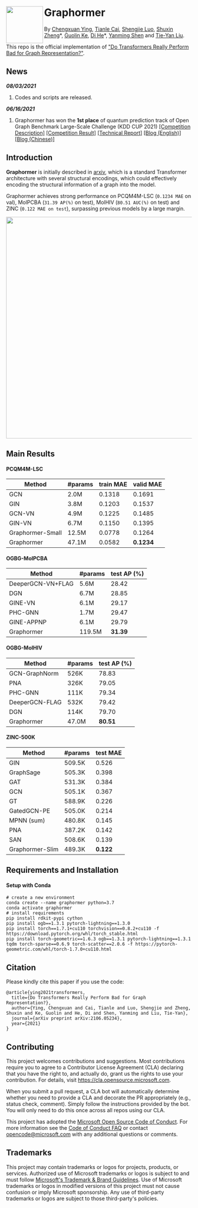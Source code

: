 # Graphormer <img src="docs/graphformer_logo.png" width="100" align="left"> 



By [Chengxuan Ying](https://github.com/chengxuanying/), [Tianle Cai](https://tianle.website/), [Shengjie Luo](https://github.com/lsj2408), [Shuxin Zheng](https://www.microsoft.com/en-us/research/people/shuz/)\*, [Guolin Ke](https://github.com/guolinke), [Di He](https://www.microsoft.com/en-us/research/people/dihe/)\*, [Yanming Shen](https://dblp.org/pid/51/3800.html) and [Tie-Yan Liu](https://www.microsoft.com/en-us/research/people/tyliu/).

This repo is the official implementation of ["Do Transformers Really Perform Bad for Graph Representation?"](https://arxiv.org/abs/2106.05234). 

## News

***08/03/2021***
  1. Codes and scripts are released.
  
***06/16/2021***
  1. Graphormer has won the **1st place** of quantum prediction track of Open Graph Benchmark Large-Scale Challenge (KDD CUP 2021) [[Competition Description]](https://ogb.stanford.edu/kddcup2021/pcqm4m/) [[Competition Result]](https://ogb.stanford.edu/kddcup2021/results/) [[Technical Report]](https://arxiv.org/pdf/2106.08279.pdf)  [[Blog (English)]](https://www.microsoft.com/en-us/research/lab/microsoft-research-asia/articles/transformer-stands-out-as-the-best-graph-learner-researchers-from-microsoft-research-asia-wins-the-kdd-cups-2021-graph-prediction-track/) [[Blog (Chinese)]](https://www.msra.cn/zh-cn/news/features/ogb-lsc) 


## Introduction
**Graphormer** is initially described in [arxiv](https://arxiv.org/abs/2106.05234), which is a standard Transformer architecture with several structural encodings, which could effectively encoding the structural information of a graph into the model. 

Graphormer achieves strong performance on PCQM4M-LSC (`0.1234 MAE` on val), MolPCBA (`31.39 AP(%)` on test), MolHIV (`80.51 AUC(%)` on test) and ZINC (`0.122 MAE on test`), surpassing previous models by a large margin.


<p align="center">
  <img src="docs/graphformer.png" width="600"> 
</p>

## Main Results 

#### PCQM4M-LSC
Method        | #params | train MAE | valid MAE |
--------------|---------|-----------|-----------|
GCN          | 2.0M    | 0.1318    | 0.1691    |
GIN          | 3.8M    | 0.1203    | 0.1537    |
GCN-VN          | 4.9M    | 0.1225    | 0.1485    |
GIN-VN          | 6.7M    | 0.1150    | 0.1395    |
Graphormer-Small| 12.5M   | 0.0778    | 0.1264    |
Graphormer   | 47.1M   | 0.0582    | **0.1234**    |

#### OGBG-MolPCBA
Method        | #params | test AP (%)|
--------------|---------|------------|
DeeperGCN-VN+FLAG         | 5.6M    | 28.42      |
DGN          | 6.7M    | 28.85      |
GINE-VN          | 6.1M    | 29.17      |
PHC-GNN          | 1.7M    | 29.47      |
GINE-APPNP          | 6.1M    | 29.79      |
Graphormer   | 119.5M  | **31.39**      |

#### OGBG-MolHIV
Method        | #params | test AP (%)|
--------------|---------|------------|
GCN-GraphNorm          | 526K    | 78.83      |
PNA          | 326K    | 79.05      |
PHC-GNN          | 111K    | 79.34      |
DeeperGCN-FLAG          | 532K    | 79.42      |
DGN          | 114K    | 79.70      |
Graphormer   | 47.0M   | **80.51**      |

#### ZINC-500K
Method        | #params | test MAE   |
--------------|---------|------------|
GIN          | 509.5K  | 0.526     |
GraphSage          | 505.3K  | 0.398      |
GAT          | 531.3K  | 0.384      |
GCN          | 505.1K  | 0.367      |
GT          | 588.9K  | 0.226      |
GatedGCN-PE          | 505.0K  | 0.214      |
MPNN (sum)          | 480.8K  | 0.145      |
PNA          | 387.2K  | 0.142      |
SAN          | 508.6K  | 0.139      |
Graphormer-Slim   | 489.3K  | **0.122**      |


## Requirements and Installation

#### Setup with Conda
```
# create a new environment
conda create --name graphormer python=3.7
conda activate graphormer
# install requirements
pip install rdkit-pypi cython
pip install ogb==1.3.1 pytorch-lightning==1.3.0
pip install torch==1.7.1+cu110 torchvision==0.8.2+cu110 -f https://download.pytorch.org/whl/torch_stable.html
pip install torch-geometric==1.6.3 ogb==1.3.1 pytorch-lightning==1.3.1 tqdm torch-sparse==0.6.9 torch-scatter==2.0.6 -f https://pytorch-geometric.com/whl/torch-1.7.0+cu110.html
```

## Citation
Please kindly cite this paper if you use the code:
```
@article{ying2021transformers,
  title={Do Transformers Really Perform Bad for Graph Representation?},
  author={Ying, Chengxuan and Cai, Tianle and Luo, Shengjie and Zheng, Shuxin and Ke, Guolin and He, Di and Shen, Yanming and Liu, Tie-Yan},
  journal={arXiv preprint arXiv:2106.05234},
  year={2021}
}
```

## Contributing

This project welcomes contributions and suggestions.  Most contributions require you to agree to a
Contributor License Agreement (CLA) declaring that you have the right to, and actually do, grant us
the rights to use your contribution. For details, visit https://cla.opensource.microsoft.com.

When you submit a pull request, a CLA bot will automatically determine whether you need to provide
a CLA and decorate the PR appropriately (e.g., status check, comment). Simply follow the instructions
provided by the bot. You will only need to do this once across all repos using our CLA.

This project has adopted the [Microsoft Open Source Code of Conduct](https://opensource.microsoft.com/codeofconduct/).
For more information see the [Code of Conduct FAQ](https://opensource.microsoft.com/codeofconduct/faq/) or
contact [opencode@microsoft.com](mailto:opencode@microsoft.com) with any additional questions or comments.

## Trademarks

This project may contain trademarks or logos for projects, products, or services. Authorized use of Microsoft 
trademarks or logos is subject to and must follow 
[Microsoft's Trademark & Brand Guidelines](https://www.microsoft.com/en-us/legal/intellectualproperty/trademarks/usage/general).
Use of Microsoft trademarks or logos in modified versions of this project must not cause confusion or imply Microsoft sponsorship.
Any use of third-party trademarks or logos are subject to those third-party's policies.
